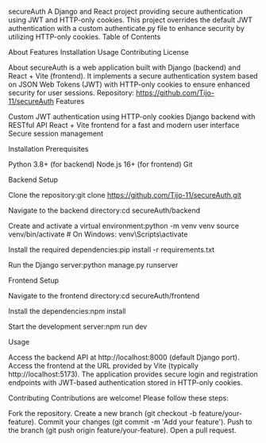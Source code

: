 secureAuth
A Django and React project providing secure authentication using JWT and HTTP-only cookies. This project overrides the default JWT authentication with a custom 
authenticate.py file to enhance security by utilizing HTTP-only cookies.
Table of Contents

About
Features
Installation
Usage
Contributing
License

About
secureAuth is a web application built with Django (backend) and React + Vite (frontend). It implements a secure authentication system based on JSON Web Tokens (JWT)
with HTTP-only cookies to ensure enhanced security for user sessions.
Repository: https://github.com/Tijo-11/secureAuth
Features

Custom JWT authentication using HTTP-only cookies
Django backend with RESTful API
React + Vite frontend for a fast and modern user interface
Secure session management

Installation
Prerequisites

Python 3.8+ (for backend)
Node.js 16+ (for frontend)
Git

Backend Setup

Clone the repository:git clone https://github.com/Tijo-11/secureAuth.git


Navigate to the backend directory:cd secureAuth/backend


Create and activate a virtual environment:python -m venv venv
source venv/bin/activate  # On Windows: venv\Scripts\activate


Install the required dependencies:pip install -r requirements.txt


Run the Django server:python manage.py runserver



Frontend Setup

Navigate to the frontend directory:cd secureAuth/frontend


Install the dependencies:npm install


Start the development server:npm run dev

Usage

Access the backend API at http://localhost:8000 (default Django port).
Access the frontend at the URL provided by Vite (typically http://localhost:5173).
The application provides secure login and registration endpoints with JWT-based authentication stored in HTTP-only cookies.

Contributing
Contributions are welcome! Please follow these steps:

Fork the repository.
Create a new branch (git checkout -b feature/your-feature).
Commit your changes (git commit -m 'Add your feature').
Push to the branch (git push origin feature/your-feature).
Open a pull request.
